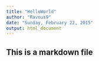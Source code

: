 ```yaml
---
title: "HelloWorld"
author: "Ravnus9"
date: "Sunday, February 22, 2015"
output: html_document
---
```

## This is a markdown file

